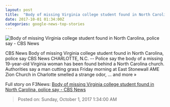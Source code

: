 ```yaml
---
layout: post
title:  "Body of missing Virginia college student found in North Carolina, police say - CBS News"
date: 2017-10-01 01:34:00Z
categories: google-news-top-stories
---
```


![Body of missing Virginia college student found in North Carolina, police say - CBS News](https://cbsnews1.cbsistatic.com/hub/i/2017/10/01/3297aa51-dbf5-4b99-9c42-51ebaaaf5092/ashanti-billie-body-found-2017-9-30.png)

CBS News Body of missing Virginia college student found in North Carolina, police say CBS News CHARLOTTE, N.C. -- Police say the body of a missing 19-year-old Virginia woman has been found behind a North Carolina church. Authorities say a man cutting grass Friday morning at East Stonewall AME Zion Church in Charlotte smelled a strange odor, ... and more »


Full story on F3News: [Body of missing Virginia college student found in North Carolina, police say - CBS News](http://www.f3nws.com/n/zXYfjH)

> Posted on: Sunday, October 1, 2017 1:34:00 AM
